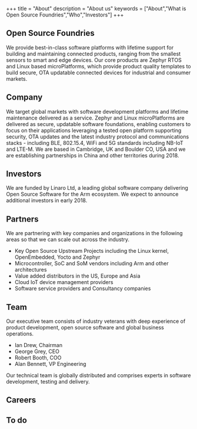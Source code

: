 +++
title = "About"
description = "About us"
keywords = ["About","What is Open Source Foundries","Who","Investors"]
+++

## Open Source Foundries

We provide best-in-class software platforms with lifetime support for building and maintaining connected products, ranging from the smallest sensors to smart and edge devices. Our core products are Zephyr RTOS and Linux based microPlatforms, which provide product quality templates to build secure, OTA updatable connected devices for industrial and consumer markets. 

## Company

We target global markets with software development platforms and lifetime maintenance delivered as a service. Zephyr and Linux microPlatforms are delivered as secure, updatable software foundations, enabling customers to focus on their applications leveraging a tested open platform supporting security, OTA updates and the latest industry protocol and communications stacks - including BLE, 802.15.4, WiFi and 5G standards including NB-IoT and LTE-M. We are based in Cambridge, UK and Boulder CO, USA and we are establishing partnerships in China and other territories during 2018. 

## Investors

We are funded by Linaro Ltd, a leading global software company delivering Open Source Software for the Arm ecosystem. We expect to announce additional investors in early 2018. 

## Partners

We are partnering with key companies and organizations in the following areas so that we can scale out across the industry.

* Key Open Source Upstream Projects including the Linux kernel, OpenEmbedded, Yocto and Zephyr
* Microcontroller, SoC and SoM vendors including Arm and other architectures
* Value added distributors in the US, Europe and Asia
* Cloud IoT device management providers
* Software service providers and Consultancy companies

## Team

Our executive team consists of industry veterans with deep experience of product development, open source software and global business operations.

* Ian Drew, Chairman
* George Grey, CEO
* Robert Booth, COO
* Alan Bennett, VP Engineering

Our technical team is globally distributed and comprises experts in software development, testing and delivery.

## Careers

To do
---

